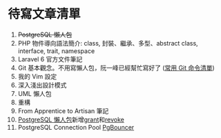 # 待寫文章清單
1. ~~PostgreSQL 懶人包~~
4. PHP 物件導向語法簡介: class, 封裝、繼承、多型、abstract class, interface, trait, namespace
5. Laravel 6 官方文件筆記
6. Git 基本觀念。不用寫懶人包，阮一峰已經幫忙寫好了 ([常用 Git 命令清單](https://www.ruanyifeng.com/blog/2015/12/git-cheat-sheet.html))
7. 我的 Vim 設定
9. 深入淺出設計模式
10. UML 懶人包
11. 重構
12. From Apprentice to Artisan 筆記
13. [PostgreSQL 懶人包](posgtresql-cheat-sheet)新增[grant](https://docs.postgresql.tw/reference/sql-commands/grant)和[revoke](https://docs.postgresql.tw/reference/sql-commands/revoke)
14. PostgreSQL Connection Pool [PgBouncer](https://medium.com/pgsql-tw/you-need-pgbouncer-e62fa329b209)